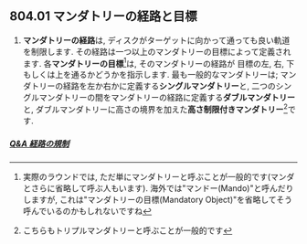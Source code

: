 ## 804.01 マンダトリーの経路と目標

1. **マンダトリーの経路**は,
ディスクがターゲットに向かって通っても良い軌道を制限します.
その経路は一つ以上のマンダトリーの目標によって定義されます.
各**マンダトリーの目標**[^1]は,
そのマンダトリーの経路が
目標の左, 右, 下もしくは上を通るかどうかを指示します.
最も一般的なマンダトリーは;
マンダトリーの経路を左か右かに定義する**シングルマンダトリー**と,
二つのシングルマンダトリーの間をマンダトリーの経路に定義する**ダブルマンダトリー**と,
ダブルマンダトリーに高さの境界を加えた**高さ制限付きマンダトリー**[^2]です.

##### [Q&A 経路の規制](qa-man)


[^1]: 実際のラウンドでは,
ただ単にマンダトリーと呼ぶことが一般的です(マンダとさらに省略して呼ぶ人もいます).
海外では"マンドー(Mando)"と呼んだりしますが,
これは"マンダトリーの目標(Mandatory Object)"を省略してそう呼んでいるのかもしれないですね

[^2]: こちらもトリプルマンダトリーと呼ぶことが一般的です
